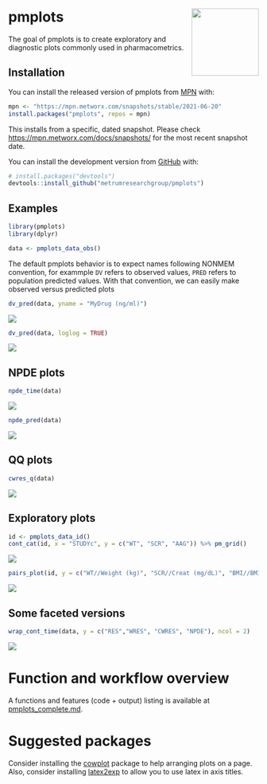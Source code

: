 
<!-- README.md is generated from README.Rmd. Please edit that file -->

# pmplots <img align="right" src = "man/figures/metrum_pmplots_git_logo.png" width="135px">

<!-- badges: start -->
<!-- badges: end -->

The goal of pmplots is to create exploratory and diagnostic plots
commonly used in pharmacometrics.

## Installation

You can install the released version of pmplots from
[MPN](https://mpn.metworx.com/docs/) with:

``` r
mpn <- "https://mpn.metworx.com/snapshots/stable/2021-06-20"
install.packages("pmplots", repos = mpn)
```

This installs from a specific, dated snapshot. Please check
<https://mpn.metworx.com/docs/snapshots/> for the most recent snapshot
date.

You can install the development version from
[GitHub](https://github.com/) with:

``` r
# install.packages("devtools")
devtools::install_github("metrumresearchgroup/pmplots")
```

## Examples

``` r
library(pmplots)
library(dplyr)

data <- pmplots_data_obs()
```

The default pmplots behavior is to expect names following NONMEM
convention, for exammple `DV` refers to observed values, `PRED` refers
to population predicted values. With that convention, we can easily make
observed versus predicted plots

``` r
dv_pred(data, yname = "MyDrug (ng/ml)")
```

![](man/figures/README-dv_pred-1.png)<!-- -->

``` r
dv_pred(data, loglog = TRUE)
```

![](man/figures/README-dv_pred_log-1.png)<!-- -->

## NPDE plots

``` r
npde_time(data)
```

![](man/figures/README-npde_time-1.png)<!-- -->

``` r
npde_pred(data)
```

![](man/figures/README-npde_pred-1.png)<!-- -->

## QQ plots

``` r
cwres_q(data)
```

![](man/figures/README-cwres_q-1.png)<!-- -->

## Exploratory plots

``` r
id <- pmplots_data_id()
cont_cat(id, x = "STUDYc", y = c("WT", "SCR", "AAG")) %>% pm_grid()
```

![](man/figures/README-cont_cat-1.png)<!-- -->

``` r
pairs_plot(id, y = c("WT//Weight (kg)", "SCR//Creat (mg/dL)", "BMI//BMI (kg/m2)"))
```

![](man/figures/README-pairs-1.png)<!-- -->

## Some faceted versions

``` r
wrap_cont_time(data, y = c("RES","WRES", "CWRES", "NPDE"), ncol = 2)
```

![](man/figures/README-facet_example-1.png)<!-- -->

# Function and workflow overview

A functions and features (code + output) listing is available at
[pmplots\_complete.md](https://github.com/metrumresearchgroup/pmplots/blob/master/inst/examples/pmplots_complete.md).

# Suggested packages

Consider installing the
[cowplot](https://CRAN.R-project.org/package=cowplot) package to help
arranging plots on a page. Also, consider installing
[latex2exp](https://CRAN.R-project.org/package=latex2exp) to allow you
to use latex in axis titles.
